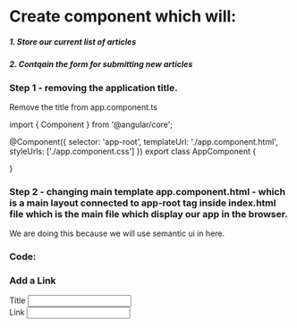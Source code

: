 # Create component which will:

##### 1. Store our current list of articles

##### 2. Contqain the form for submitting new articles

### Step 1 - removing the application title.

Remove the title from app.component.ts

import { Component } from '@angular/core';

@Component({
selector: 'app-root',
templateUrl: './app.component.html',
styleUrls: ['./app.component.css']
})
export class AppComponent {

<!-- remove this line -->
<!-- title = 'reddit-app'; -->

}

### Step 2 - changing main template app.component.html - which is a main layout connected to app-root tag inside index.html file which is the main file which display our app in the browser.

We are doing this because we will use semantic ui in here.

### Code:

<form action="" class="ui large form segment">
  <h3 class="ui header">Add a Link</h3>

  <div class="field">
    <label for="title">Title</label>
    <input type="title"  id="title" />
  </div>
  <div class="field">
    <label for="link">Link</label>
    <input type="text" name="link" id="link" />
  </div>
</form>

